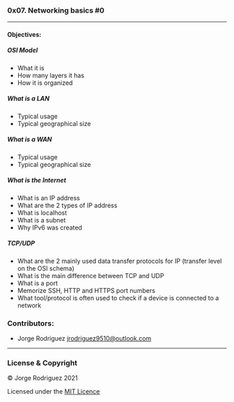 ### 0x07. Networking basics #0 
--- 
#### Objectives:   
##### OSI Model  
- What it is  
- How many layers it has  
- How it is organized  
##### What is a LAN  
- Typical usage  
- Typical geographical size  
##### What is a WAN  
- Typical usage  
- Typical geographical size  
##### What is the Internet  
- What is an IP address  
- What are the 2 types of IP address  
- What is localhost  
- What is a subnet  
- Why IPv6 was created  
##### TCP/UDP  
- What are the 2 mainly used data transfer protocols for IP (transfer level on the OSI schema)  
- What is the main difference between TCP and UDP  
- What is a port  
- Memorize SSH, HTTP and HTTPS port numbers  
- What tool/protocol is often used to check if a device is connected to a network  
### Contributors:  
- Jorge Rodriguez <jrodriguez9510@outlook.com>  
---  
### License & Copyright  
© Jorge Rodriguez 2021  
  
Licensed under the [MIT Licence](LICENSE)  